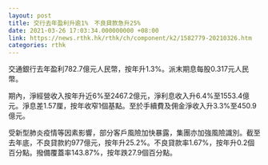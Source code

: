 ```yaml
---
layout: post
title: 交行去年盈利升逾1%　不良貸款急升25%
date: 2021-03-26 17:03:34.000000000 +08:00
link: https://news.rthk.hk/rthk/ch/component/k2/1582779-20210326.htm
categories: rthk
---
```


交通銀行去年盈利782.7億元人民幣，按年升1.3%。派末期息每股0.317元人民幣。

期內，淨經營收入按年升近6%至2467.2億元，淨利息收入升6.4%至1553.4億元。淨息差1.57厘，按年收窄1個基點。至於手續費及佣金淨收入升3.3%至450.9億元。

受新型肺炎疫情等因素影響，部分客戶風險加快暴露，集團亦加強風險識別。截至去年底，不良貸款約977億元，按年升25.2%。不良貸款率1.67%，按年升0.2個百分點。撥備覆蓋率143.87%，按年跌27.9個百分點。
